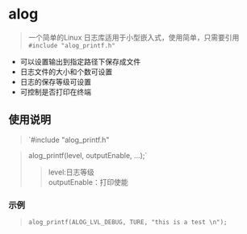 # alog
>一个简单的Linux 日志库适用于小型嵌入式，使用简单，只需要引用`#include "alog_printf.h"`
* 可以设置输出到指定路径下保存成文件
* 日志文件的大小和个数可设置
* 日志的保存等级可设置
* 可控制是否打印在终端
## 使用说明
>`#include "alog_printf.h"

>alog_printf(level, outputEnable, ...);`  
>>level:日志等级  
>>outputEnable：打印使能
 
### 示例
>`alog_printf(ALOG_LVL_DEBUG, TURE, "this is a test \n");`
